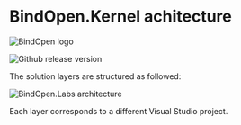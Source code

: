 # BindOpen.Kernel achitecture

![BindOpen logo](https://storage.bindopen.org/img/logos/logo_bindopen.png)

![Github release version](https://img.shields.io/nuget/v/BindOpen.Kernel.Abstractions.svg?style=plastic)


The solution layers are structured as followed:

![BindOpen.Labs architecture](https://github.com/bindopen/BindOpen/raw/master/docs/img/bindopen_labs_architecture.png)

Each layer corresponds to a different Visual Studio project.
